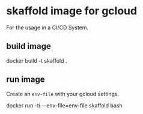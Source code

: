 # skaffold image for gcloud

For the usage in a CI/CD System.

## build image

docker build -t skaffold .

## run image

Create an `env-file` with your gcloud settings.

docker run -ti --env-file=env-file skaffold bash
